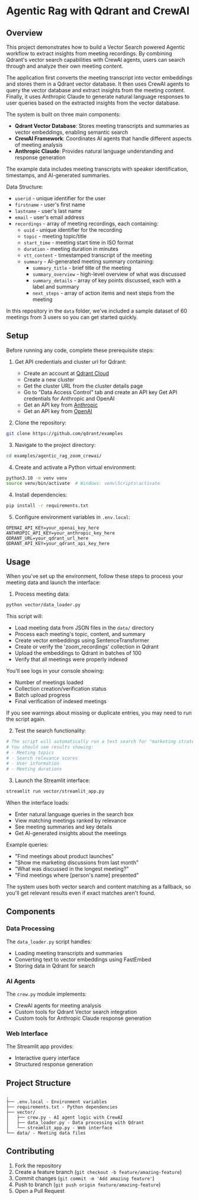 # Agentic Rag with Qdrant and CrewAI

## Overview

This project demonstrates how to build a Vector Search powered Agentic workflow to extract insights from meeting recordings. By combining Qdrant's vector search capabilities with CrewAI agents, users can search through and analyze their own meeting content.

The application first converts the meeting transcript into vector embeddings and stores them in a Qdrant vector database. It then uses CrewAI agents to query the vector database and extract insights from the meeting content. Finally, it uses Anthropic Claude to generate natural language responses to user queries based on the extracted insights from the vector database.

The system is built on three main components:

- **Qdrant Vector Database**: Stores meeting transcripts and summaries as vector embeddings, enabling semantic search
- **CrewAI Framework**: Coordinates AI agents that handle different aspects of meeting analysis
- **Anthropic Claude**: Provides natural language understanding and response generation

The example data includes meeting transcripts with speaker identification, timestamps, and AI-generated summaries.

Data Structure:

- `userid` - unique identifier for the user
- `firstname` - user's first name
- `lastname` - user's last name
- `email` - user's email address
- `recordings` - array of meeting recordings, each containing:
  - `uuid` - unique identifier for the recording
  - `topic` - meeting topic/title
  - `start_time` - meeting start time in ISO format
  - `duration` - meeting duration in minutes
  - `vtt_content` - timestamped transcript of the meeting
  - `summary` - AI-generated meeting summary containing:
    - `summary_title` - brief title of the meeting
    - `summary_overview` - high-level overview of what was discussed
    - `summary_details` - array of key points discussed, each with a label and summary
    - `next_steps` - array of action items and next steps from the meeting

In this repository in the `data` folder, we've included a sample dataset of 60 meetings from 3 users so you can get started quickly.

## Setup

Before running any code, complete these prerequisite steps:

1. Get API credentials and cluster url for Qdrant:
   - Create an account at [Qdrant Cloud](https://cloud.qdrant.io/)
   - Create a new cluster
   - Get the cluster URL from the cluster details page
   - Go to "Data Access Control" tab and create an API key
   Get API credentials for Anthropic and OpenAI
   - Get an API key from [Anthropic](https://www.anthropic.com/)
   - Get an API key from [OpenAI](https://platform.openai.com/)

2. Clone the repository:

```bash
git clone https://github.com/qdrant/examples
```

3. Navigate to the project directory:

```bash
cd examples/agentic_rag_zoom_crewai/
```

4. Create and activate a Python virtual environment:

```bash
python3.10 -m venv venv
source venv/bin/activate  # Windows: venv\Scripts\activate
```

4. Install dependencies:

```bash
pip install -r requirements.txt
```

5. Configure environment variables in `.env.local`:

```text
OPENAI_API_KEY=your_openai_key_here
ANTHROPIC_API_KEY=your_anthropic_key_here
QDRANT_URL=your_qdrant_url_here
QDRANT_API_KEY=your_qdrant_api_key_here
```

## Usage

When you've set up the environment, follow these steps to process your meeting data and launch the interface:

1. Process meeting data:

```bash
python vector/data_loader.py
```

This script will:

- Load meeting data from JSON files in the `data/` directory
- Process each meeting's topic, content, and summary
- Create vector embeddings using SentenceTransformer
- Create or verify the 'zoom_recordings' collection in Qdrant
- Upload the embeddings to Qdrant in batches of 100
- Verify that all meetings were properly indexed

You'll see logs in your console showing:

- Number of meetings loaded
- Collection creation/verification status
- Batch upload progress
- Final verification of indexed meetings

If you see warnings about missing or duplicate entries, you may need to run the script again.

2. Test the search functionality:

```bash
# The script will automatically run a test search for "marketing strategy"
# You should see results showing:
# - Meeting topics
# - Search relevance scores
# - User information
# - Meeting durations
```

3. Launch the Streamlit interface:

```bash
streamlit run vector/streamlit_app.py
```

When the interface loads:

- Enter natural language queries in the search box
- View matching meetings ranked by relevance
- See meeting summaries and key details
- Get AI-generated insights about the meetings

Example queries:

- "Find meetings about product launches"
- "Show me marketing discussions from last month"
- "What was discussed in the longest meeting?"
- "Find meetings where [person's name] presented"

The system uses both vector search and content matching as a fallback, so you'll get relevant results even if exact matches aren't found.

## Components

### Data Processing

The `data_loader.py` script handles:

- Loading meeting transcripts and summaries
- Converting text to vector embeddings using FastEmbed
- Storing data in Qdrant for search

### AI Agents

The `crew.py` module implements:

- CrewAI agents for meeting analysis
- Custom tools for Qdrant Vector search integration
- Custom tools for Anthropic Claude response generation

### Web Interface

The Streamlit app provides:

- Interactive query interface
- Structured response generation

## Project Structure

```
.
├── .env.local - Environment variables
├── requirements.txt - Python dependencies
├── vector/
│   ├── crew.py - AI agent logic with CrewAI
│   ├── data_loader.py - Data processing with Qdrant
│   └── streamlit_app.py - Web interface
└── data/ - Meeting data files
```

## Contributing

1. Fork the repository
2. Create a feature branch (`git checkout -b feature/amazing-feature`)
3. Commit changes (`git commit -m 'Add amazing feature'`)
4. Push to branch (`git push origin feature/amazing-feature`)
5. Open a Pull Request

```
